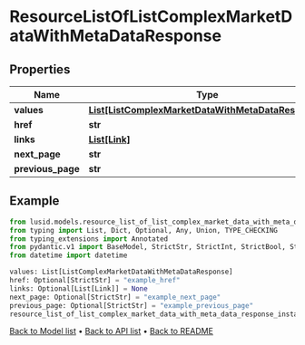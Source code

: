 # ResourceListOfListComplexMarketDataWithMetaDataResponse

## Properties
Name | Type | Description | Notes
------------ | ------------- | ------------- | -------------
**values** | [**List[ListComplexMarketDataWithMetaDataResponse]**](ListComplexMarketDataWithMetaDataResponse.md) |  | 
**href** | **str** |  | [optional] 
**links** | [**List[Link]**](Link.md) |  | [optional] 
**next_page** | **str** |  | [optional] 
**previous_page** | **str** |  | [optional] 
## Example

```python
from lusid.models.resource_list_of_list_complex_market_data_with_meta_data_response import ResourceListOfListComplexMarketDataWithMetaDataResponse
from typing import List, Dict, Optional, Any, Union, TYPE_CHECKING
from typing_extensions import Annotated
from pydantic.v1 import BaseModel, StrictStr, StrictInt, StrictBool, StrictFloat, StrictBytes, Field, validator, ValidationError, conlist, constr
from datetime import datetime

values: List[ListComplexMarketDataWithMetaDataResponse]
href: Optional[StrictStr] = "example_href"
links: Optional[List[Link]] = None
next_page: Optional[StrictStr] = "example_next_page"
previous_page: Optional[StrictStr] = "example_previous_page"
resource_list_of_list_complex_market_data_with_meta_data_response_instance = ResourceListOfListComplexMarketDataWithMetaDataResponse(values=values, href=href, links=links, next_page=next_page, previous_page=previous_page)

```

[Back to Model list](../README.md#documentation-for-models) &#8226; [Back to API list](../README.md#documentation-for-api-endpoints) &#8226; [Back to README](../README.md)

